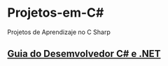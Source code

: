 # Projetos-em-C#
Projetos de Aprendizaje no C Sharp

## [Guia do Desemvolvedor C# e .NET](http://www.etelg.com.br/paginaete/downloads/informatica/apostila2.pdf)
